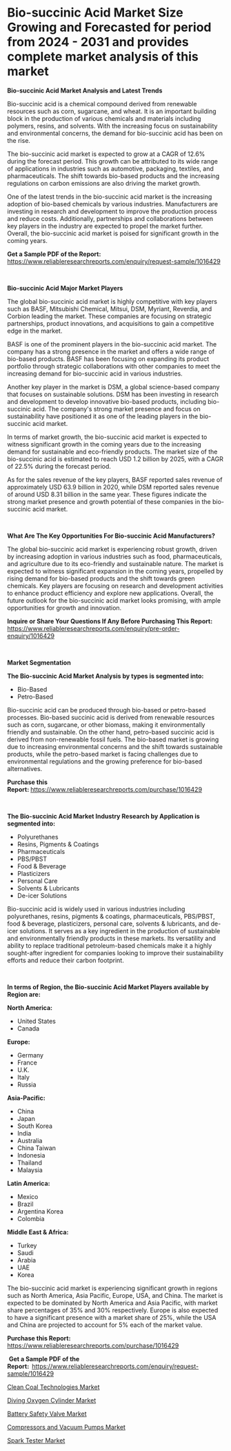 <p><h1>Bio-succinic Acid Market Size Growing and Forecasted for period from 2024 - 2031 and provides complete market analysis of this market</h1></p><p><strong>Bio-succinic Acid Market Analysis and Latest Trends</strong></p>
<p><p>Bio-succinic acid is a chemical compound derived from renewable resources such as corn, sugarcane, and wheat. It is an important building block in the production of various chemicals and materials including polymers, resins, and solvents. With the increasing focus on sustainability and environmental concerns, the demand for bio-succinic acid has been on the rise.</p><p>The bio-succinic acid market is expected to grow at a CAGR of 12.6% during the forecast period. This growth can be attributed to its wide range of applications in industries such as automotive, packaging, textiles, and pharmaceuticals. The shift towards bio-based products and the increasing regulations on carbon emissions are also driving the market growth.</p><p>One of the latest trends in the bio-succinic acid market is the increasing adoption of bio-based chemicals by various industries. Manufacturers are investing in research and development to improve the production process and reduce costs. Additionally, partnerships and collaborations between key players in the industry are expected to propel the market further. Overall, the bio-succinic acid market is poised for significant growth in the coming years.</p></p>
<p><strong>Get a Sample PDF of the Report:&nbsp;</strong> <a href="https://www.reliableresearchreports.com/enquiry/request-sample/1016429">https://www.reliableresearchreports.com/enquiry/request-sample/1016429</a></p>
<p>&nbsp;</p>
<p><strong>Bio-succinic Acid Major Market Players</strong></p>
<p><p>The global bio-succinic acid market is highly competitive with key players such as BASF, Mitsubishi Chemical, Mitsui, DSM, Myriant, Reverdia, and Corbion leading the market. These companies are focusing on strategic partnerships, product innovations, and acquisitions to gain a competitive edge in the market.</p><p>BASF is one of the prominent players in the bio-succinic acid market. The company has a strong presence in the market and offers a wide range of bio-based products. BASF has been focusing on expanding its product portfolio through strategic collaborations with other companies to meet the increasing demand for bio-succinic acid in various industries.</p><p>Another key player in the market is DSM, a global science-based company that focuses on sustainable solutions. DSM has been investing in research and development to develop innovative bio-based products, including bio-succinic acid. The company's strong market presence and focus on sustainability have positioned it as one of the leading players in the bio-succinic acid market.</p><p>In terms of market growth, the bio-succinic acid market is expected to witness significant growth in the coming years due to the increasing demand for sustainable and eco-friendly products. The market size of the bio-succinic acid is estimated to reach USD 1.2 billion by 2025, with a CAGR of 22.5% during the forecast period.</p><p>As for the sales revenue of the key players, BASF reported sales revenue of approximately USD 63.9 billion in 2020, while DSM reported sales revenue of around USD 8.31 billion in the same year. These figures indicate the strong market presence and growth potential of these companies in the bio-succinic acid market.</p></p>
<p>&nbsp;</p>
<p><strong>What Are The Key Opportunities For Bio-succinic Acid Manufacturers?</strong></p>
<p><p>The global bio-succinic acid market is experiencing robust growth, driven by increasing adoption in various industries such as food, pharmaceuticals, and agriculture due to its eco-friendly and sustainable nature. The market is expected to witness significant expansion in the coming years, propelled by rising demand for bio-based products and the shift towards green chemicals. Key players are focusing on research and development activities to enhance product efficiency and explore new applications. Overall, the future outlook for the bio-succinic acid market looks promising, with ample opportunities for growth and innovation.</p></p>
<p><strong>Inquire or Share Your Questions If Any Before Purchasing This Report:</strong> <a href="https://www.reliableresearchreports.com/enquiry/pre-order-enquiry/1016429">https://www.reliableresearchreports.com/enquiry/pre-order-enquiry/1016429</a></p>
<p>&nbsp;</p>
<p><strong>Market Segmentation</strong></p>
<p><strong>The Bio-succinic Acid Market Analysis by types is segmented into:</strong></p>
<p><ul><li>Bio-Based</li><li>Petro-Based</li></ul></p>
<p><p>Bio-succinic acid can be produced through bio-based or petro-based processes. Bio-based succinic acid is derived from renewable resources such as corn, sugarcane, or other biomass, making it environmentally friendly and sustainable. On the other hand, petro-based succinic acid is derived from non-renewable fossil fuels. The bio-based market is growing due to increasing environmental concerns and the shift towards sustainable products, while the petro-based market is facing challenges due to environmental regulations and the growing preference for bio-based alternatives.</p></p>
<p><strong>Purchase this Report:&nbsp;</strong><a href="https://www.reliableresearchreports.com/purchase/1016429">https://www.reliableresearchreports.com/purchase/1016429</a></p>
<p>&nbsp;</p>
<p><strong>The Bio-succinic Acid Market Industry Research by Application is segmented into:</strong></p>
<p><ul><li>Polyurethanes</li><li>Resins, Pigments & Coatings</li><li>Pharmaceuticals</li><li>PBS/PBST</li><li>Food & Beverage</li><li>Plasticizers</li><li>Personal Care</li><li>Solvents & Lubricants</li><li>De-icer Solutions</li></ul></p>
<p><p>Bio-succinic acid is widely used in various industries including polyurethanes, resins, pigments & coatings, pharmaceuticals, PBS/PBST, food & beverage, plasticizers, personal care, solvents & lubricants, and de-icer solutions. It serves as a key ingredient in the production of sustainable and environmentally friendly products in these markets. Its versatility and ability to replace traditional petroleum-based chemicals make it a highly sought-after ingredient for companies looking to improve their sustainability efforts and reduce their carbon footprint.</p></p>
<p>&nbsp;</p>
<p><strong>In terms of Region, the Bio-succinic Acid Market Players available by Region are:</strong></p>
<p>
    <p> <strong> North America: </strong>
        <ul>
            <li>United States</li>
            <li>Canada</li>
        </ul>
        </p> 
    <p> <strong> Europe: </strong>
        <ul>
            <li>Germany</li>
            <li>France</li>
            <li>U.K.</li>
            <li>Italy</li>
            <li>Russia</li>
        </ul>
        </p> 
    <p> <strong> Asia-Pacific: </strong>
        <ul>
            <li>China</li>
            <li>Japan</li>
            <li>South Korea</li>
            <li>India</li>
            <li>Australia</li>
            <li>China Taiwan</li>
            <li>Indonesia</li>
            <li>Thailand</li>
            <li>Malaysia</li>
        </ul>
        </p> 
    <p> <strong> Latin America: </strong>
        <ul>
            <li>Mexico</li>
            <li>Brazil</li>
            <li>Argentina Korea</li>
            <li>Colombia</li>
        </ul>
        </p> 
    <p> <strong> Middle East & Africa: </strong>
        <ul>
            <li>Turkey</li>
            <li>Saudi</li>
            <li>Arabia</li>
            <li>UAE</li>
            <li>Korea</li>
        </ul>
    </p>
    </p>
<p><p>The bio-succinic acid market is experiencing significant growth in regions such as North America, Asia Pacific, Europe, USA, and China. The market is expected to be dominated by North America and Asia Pacific, with market share percentages of 35% and 30% respectively. Europe is also expected to have a significant presence with a market share of 25%, while the USA and China are projected to account for 5% each of the market value.</p></p>
<p><strong>Purchase this Report: </strong><a href="https://www.reliableresearchreports.com/purchase/1016429">https://www.reliableresearchreports.com/purchase/1016429</a></p>
<p>&nbsp;<strong>Get a Sample PDF of the Report:&nbsp;&nbsp;</strong><a href="https://www.reliableresearchreports.com/enquiry/request-sample/1016429">https://www.reliableresearchreports.com/enquiry/request-sample/1016429</a></p>
<p><strong></strong></p>
<p><p><a href="https://medium.com/@isomgleason/clean-coal-technologies-market-size-reveals-the-best-marketing-channels-in-global-industry-306a29e1cbc3">Clean Coal Technologies Market</a></p><p><a href="https://medium.com/p/ad501775e65e/edit">Diving Oxygen Cylinder Market</a></p><p><a href="https://medium.com/p/3f7774abd074/edit">Battery Safety Valve Market</a></p><p><a href="https://medium.com/p/7ba44abfccf2/edit">Compressors and Vacuum Pumps Market</a></p><p><a href="https://medium.com/@austynlemke1988/spark-tester-market-analysis-and-sze-forecasted-for-period-from-2024-to-2031-8bfdba62890e">Spark Tester Market</a></p></p>